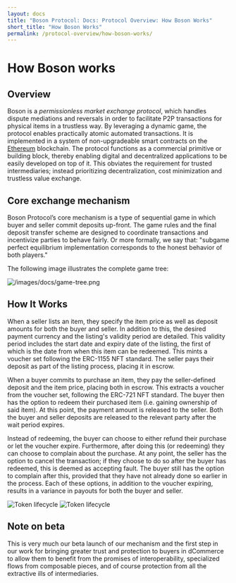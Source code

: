 ```yaml
---
layout: docs
title: "Boson Protocol: Docs: Protocol Overview: How Boson Works"
short_title: "How Boson Works"
permalink: /protocol-overview/how-boson-works/
---
```


# How Boson works

## Overview

Boson is a _permissionless market exchange protocol_, which handles dispute
mediations and reversals in order to facilitate P2P transactions for physical
items in a trustless way. By leveraging a dynamic game, the protocol enables
practically atomic automated transactions. It is implemented in a system of
non-upgradeable smart contracts on the [Ethereum](https://ethereum.org/)
blockchain. The protocol functions as a commercial primitive or building block,
thereby enabling digital and decentralized applications to be easily developed
on top of it. This obviates the requirement for trusted intermediaries; instead
prioritizing decentralization, cost minimization and trustless value exchange.

## Core exchange mechanism

Boson Protocol’s core mechanism is a type of sequential game in which buyer and
seller commit deposits up-front. The game rules and the final deposit transfer
scheme are designed to coordinate transactions and incentivize parties to behave
fairly. Or more formally, we say that: "subgame perfect equilibrium
implementation corresponds to the honest behavior of both players."

The following image illustrates the complete game tree:

![/images/docs/game-tree.png](/images/docs/game-tree.png)

## How It Works

When a seller lists an item, they specify the item price as well as deposit
amounts for both the buyer and seller. In addition to this, the desired payment
currency and the listing's validity period are detailed. This validity period
includes the start date and expiry date of the listing, the first of which is
the date from when this item can be redeemed. This mints a voucher set following
the ERC-1155 NFT standard. The seller pays their deposit as part of the listing
process, placing it in escrow.

When a buyer commits to purchase an item, they pay the seller-defined deposit
and the item price, placing both in escrow. This extracts a voucher from the
voucher set, following the ERC-721 NFT standard. The buyer then has the option
to redeem their purchased item (i.e. gaining ownership of said item). At this
point, the payment amount is released to the seller. Both the buyer and seller
deposits are released to the relevant party after the wait period expires.

Instead of redeeming, the buyer can choose to either refund their purchase or
let the voucher expire. Furthermore, after doing this (or redeeming) they can
choose to complain about the purchase. At any point, the seller has the option
to cancel the transaction; if they choose to do so after the buyer has redeemed,
this is deemed as accepting fault. The buyer still has the option to complain
after this, provided that they have not already done so earlier in the process.
Each of these options, in addition to the voucher expiring, results in a
variance in payouts for both the buyer and seller.

<img src="/images/docs/token-lifecycle-light.png"
     alt="Token lifecycle"
     class="block dark:hidden"/>
<img src="/images/docs/token-lifecycle-dark.png"
     alt="Token lifecycle"
     class="dark:block hidden"/>

## Note on beta

This is very much our beta launch of our mechanism and the first step in our
work for bringing greater trust and protection to buyers in dCommerce to allow
them to benefit from the promises of interoperability, specialized flows from
composable pieces, and of course protection from all the extractive ills of
intermediaries.
